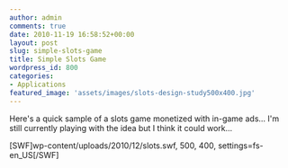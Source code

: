 ```yaml
---
author: admin
comments: true
date: 2010-11-19 16:58:52+00:00
layout: post
slug: simple-slots-game
title: Simple Slots Game
wordpress_id: 800
categories:
- Applications
featured_image: 'assets/images/slots-design-study500x400.jpg'
---
```


Here's a quick sample of a slots game monetized with in-game ads... I'm still currently playing with the idea but I think it could work...

[SWF]wp-content/uploads/2010/12/slots.swf, 500, 400, settings=fs-en_US[/SWF]
